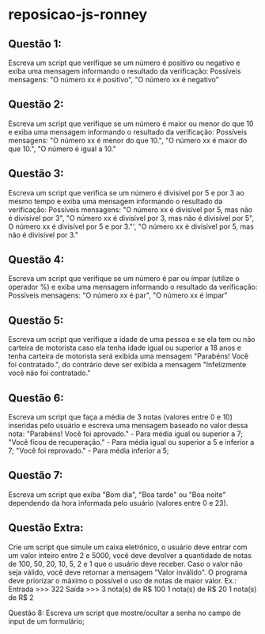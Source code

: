 # reposicao-js-ronney

## Questão 1: 
Escreva um script que verifique se um número é positivo ou negativo e exiba uma mensagem informando o resultado da verificação:
Possíveis mensagens: "O número xx é positivo", "O número xx é negativo"


## Questão 2: 
Escreva um script que verifique se um número é maior ou menor do que 10 e exiba uma mensagem informando o resultado da verificação:
Possíveis mensagens: "O número xx é menor do que 10.", "O número xx é maior do que 10.", "O número é igual a 10."


## Questão 3: 
Escreva um script que verifica se um número é divisível por 5 e por 3 ao mesmo tempo e exiba uma mensagem informando o resultado da verificação:
Possíveis mensagens: "O número xx é divisível por 5, mas não é divisível por 3", "O número xx é divisível por 3, mas não é divisível por 5", O número xx é divisível por 5 e por 3."', "O número xx é divisível por 5, mas não é divisível por 3."


## Questão 4: 
Escreva um script que verifique se um número é par ou ímpar (utilize o operador %) e exiba uma mensagem informando o resultado da verificação:
Possíveis mensagens: "O número xx é par", "O número xx é ímpar"


## Questão 5: 
Escreva um script que verifique a idade de uma pessoa e se ela tem ou não carteira de motorista caso ela tenha idade igual ou superior a 18 anos e tenha carteira de motorista será exibida uma mensagem "Parabéns! Você foi contratado.", do contrário deve ser exibida a mensagem "Infelizmente você não foi contratado."


## Questão 6: 
Escreva um script que faça a média de 3 notas (valores entre 0 e 10) inseridas pelo usuário e escreva uma mensagem baseado no valor dessa nota:
"Parabéns! Você foi aprovado." - Para média igual ou superior a 7;
"Você ficou de recuperação." - Para média igual ou superior a 5 e inferior a 7;
"Você foi reprovado." - Para média inferior a 5;


## Questão 7: 
Escreva um script que exiba "Bom dia", "Boa tarde" ou "Boa noite" dependendo da hora informada pelo usuário (valores entre 0 e 23).


## Questão Extra: 

Crie um script que simule um caixa eletrônico, o usuário deve entrar com um valor inteiro entre 2 e 5000, você deve devolver a quantidade de notas de 100, 50, 20, 10, 5, 2 e 1 que o usuário deve receber. Caso o valor não seja válido, você deve retornar a mensagem "Valor inválido". O programa deve priorizar o máximo o possível o uso de notas de maior valor.
Ex.: Entrada >>> 322
       Saída >>>
		3 nota(s) de R$ 100
		1 nota(s) de R$ 20
		1 nota(s) de R$ 2


Questão 8: Escreva um script que mostre/ocultar a senha no campo de input de um formulário;
